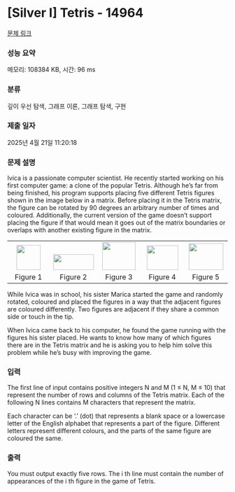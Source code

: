 # [Silver I] Tetris - 14964 

[문제 링크](https://www.acmicpc.net/problem/14964) 

### 성능 요약

메모리: 108384 KB, 시간: 96 ms

### 분류

깊이 우선 탐색, 그래프 이론, 그래프 탐색, 구현

### 제출 일자

2025년 4월 21일 11:20:18

### 문제 설명

<p>Ivica is a passionate computer scientist. He recently started working on his first computer game: a clone of the popular Tetris. Although he’s far from being finished, his program supports placing five different Tetris figures shown in the image below in a matrix. Before placing it in the Tetris matrix, the figure can be rotated by 90 degrees an arbitrary number of times and coloured. Additionally, the current version of the game doesn’t support placing the figure if that would mean it goes out of the matrix boundaries or overlaps with another existing figure in the matrix.</p>

<table class="table" style="width:100%">
	<tbody>
		<tr>
			<td style="text-align:center; vertical-align:bottom; width:20%"><img alt="" src="https://onlinejudgeimages.s3-ap-northeast-1.amazonaws.com/problem/14964/1.png" style="height:57px; width:55px"></td>
			<td style="text-align:center; vertical-align:bottom; width:20%"><img alt="" src="https://onlinejudgeimages.s3-ap-northeast-1.amazonaws.com/problem/14964/2.png" style="height:36px; width:93px"></td>
			<td style="text-align:center; vertical-align:bottom; width:20%"><img alt="" src="https://onlinejudgeimages.s3-ap-northeast-1.amazonaws.com/problem/14964/3.png" style="height:64px; width:76px"></td>
			<td style="text-align:center; vertical-align:bottom; width:20%"><img alt="" src="https://onlinejudgeimages.s3-ap-northeast-1.amazonaws.com/problem/14964/4.png" style="height:56px; width:72px"></td>
			<td style="text-align:center; vertical-align:bottom; width:20%"><img alt="" src="https://onlinejudgeimages.s3-ap-northeast-1.amazonaws.com/problem/14964/5.png" style="height:61px; width:79px"></td>
		</tr>
		<tr>
			<td style="text-align:center; width:20%">Figure 1</td>
			<td style="text-align:center; width:20%">Figure 2</td>
			<td style="text-align:center; width:20%">Figure 3</td>
			<td style="text-align:center; width:20%">Figure 4</td>
			<td style="text-align:center; width:20%">Figure 5</td>
		</tr>
	</tbody>
</table>

<p>While Ivica was in school, his sister Marica started the game and randomly rotated, coloured and placed the figures in a way that the adjacent figures are coloured differently. Two figures are adjacent if they share a common side or touch in the tip.</p>

<p>When Ivica came back to his computer, he found the game running with the figures his sister placed. He wants to know how many of which figures there are in the Tetris matrix and he is asking you to help him solve this problem while he’s busy with improving the game.</p>

### 입력 

 <p>The first line of input contains positive integers N and M (1 ≤ N, M ≤ 10) that represent the number of rows and columns of the Tetris matrix. Each of the following N lines contains M characters that represent the matrix.</p>

<p>Each character can be ‘.’ (dot) that represents a blank space or a lowercase letter of the English alphabet that represents a part of the figure. Different letters represent different colours, and the parts of the same figure are coloured the same.</p>

### 출력 

 <p>You must output exactly five rows. The i th line must contain the number of appearances of the i th figure in the game of Tetris.</p>

